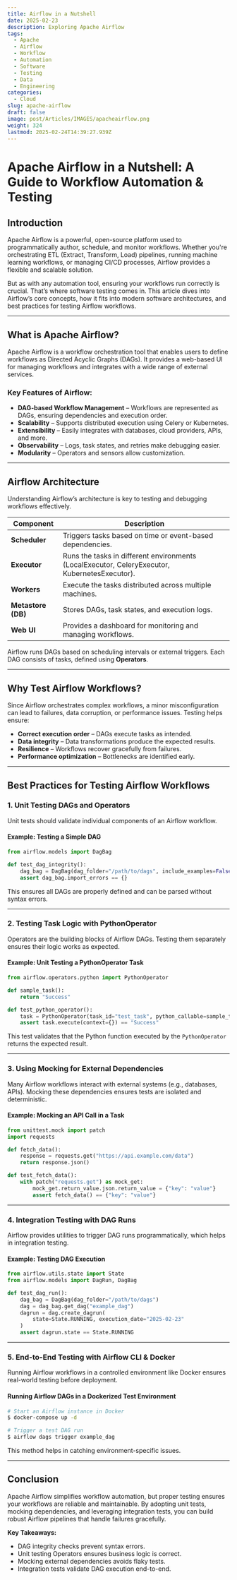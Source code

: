 ```yaml
---
title: Airflow in a Nutshell
date: 2025-02-23
description: Exploring Apache Airflow
tags:
  - Apache
  - Airflow
  - Workflow
  - Automation
  - Software
  - Testing
  - Data
  - Engineering
categories:
  - Cloud
slug: apache-airflow
draft: false
image: post/Articles/IMAGES/apacheairflow.png
weight: 324
lastmod: 2025-02-24T14:39:27.939Z
---
```

# Apache Airflow in a Nutshell: A Guide to Workflow Automation & Testing

## Introduction

Apache Airflow is a powerful, open-source platform used to programmatically author, schedule, and monitor workflows. Whether you're orchestrating ETL (Extract, Transform, Load) pipelines, running machine learning workflows, or managing CI/CD processes, Airflow provides a flexible and scalable solution.

But as with any automation tool, ensuring your workflows run correctly is crucial. That’s where software testing comes in. This article dives into Airflow’s core concepts, how it fits into modern software architectures, and best practices for testing Airflow workflows.

***

## What is Apache Airflow?

Apache Airflow is a workflow orchestration tool that enables users to define workflows as Directed Acyclic Graphs (DAGs). It provides a web-based UI for managing workflows and integrates with a wide range of external services.

### **Key Features of Airflow:**

* **DAG-based Workflow Management** – Workflows are represented as DAGs, ensuring dependencies and execution order.
* **Scalability** – Supports distributed execution using Celery or Kubernetes.
* **Extensibility** – Easily integrates with databases, cloud providers, APIs, and more.
* **Observability** – Logs, task states, and retries make debugging easier.
* **Modularity** – Operators and sensors allow customization.

***

## Airflow Architecture

Understanding Airflow’s architecture is key to testing and debugging workflows effectively.

| Component          | Description                                                                                   |
| ------------------ | --------------------------------------------------------------------------------------------- |
| **Scheduler**      | Triggers tasks based on time or event-based dependencies.                                     |
| **Executor**       | Runs the tasks in different environments (LocalExecutor, CeleryExecutor, KubernetesExecutor). |
| **Workers**        | Execute the tasks distributed across multiple machines.                                       |
| **Metastore (DB)** | Stores DAGs, task states, and execution logs.                                                 |
| **Web UI**         | Provides a dashboard for monitoring and managing workflows.                                   |

Airflow runs DAGs based on scheduling intervals or external triggers. Each DAG consists of tasks, defined using **Operators**.

***

## Why Test Airflow Workflows?

Since Airflow orchestrates complex workflows, a minor misconfiguration can lead to failures, data corruption, or performance issues. Testing helps ensure:

* **Correct execution order** – DAGs execute tasks as intended.
* **Data integrity** – Data transformations produce the expected results.
* **Resilience** – Workflows recover gracefully from failures.
* **Performance optimization** – Bottlenecks are identified early.

***

## Best Practices for Testing Airflow Workflows

### 1. **Unit Testing DAGs and Operators**

Unit tests should validate individual components of an Airflow workflow.

#### Example: Testing a Simple DAG

```python
from airflow.models import DagBag

def test_dag_integrity():
    dag_bag = DagBag(dag_folder="/path/to/dags", include_examples=False)
    assert dag_bag.import_errors == {}
```

This ensures all DAGs are properly defined and can be parsed without syntax errors.

***

### 2. **Testing Task Logic with PythonOperator**

Operators are the building blocks of Airflow DAGs. Testing them separately ensures their logic works as expected.

#### Example: Unit Testing a PythonOperator Task

```python
from airflow.operators.python import PythonOperator

def sample_task():
    return "Success"

def test_python_operator():
    task = PythonOperator(task_id="test_task", python_callable=sample_task, dag=None)
    assert task.execute(context={}) == "Success"
```

This test validates that the Python function executed by the `PythonOperator` returns the expected result.

***

### 3. **Using Mocking for External Dependencies**

Many Airflow workflows interact with external systems (e.g., databases, APIs). Mocking these dependencies ensures tests are isolated and deterministic.

#### Example: Mocking an API Call in a Task

```python
from unittest.mock import patch
import requests

def fetch_data():
    response = requests.get("https://api.example.com/data")
    return response.json()

def test_fetch_data():
    with patch("requests.get") as mock_get:
        mock_get.return_value.json.return_value = {"key": "value"}
        assert fetch_data() == {"key": "value"}
```

***

### 4. **Integration Testing with DAG Runs**

Airflow provides utilities to trigger DAG runs programmatically, which helps in integration testing.

#### Example: Testing DAG Execution

```python
from airflow.utils.state import State
from airflow.models import DagRun, DagBag

def test_dag_run():
    dag_bag = DagBag(dag_folder="/path/to/dags")
    dag = dag_bag.get_dag("example_dag")
    dagrun = dag.create_dagrun(
        state=State.RUNNING, execution_date="2025-02-23"
    )
    assert dagrun.state == State.RUNNING
```

***

### 5. **End-to-End Testing with Airflow CLI & Docker**

Running Airflow workflows in a controlled environment like Docker ensures real-world testing before deployment.

#### Running Airflow DAGs in a Dockerized Test Environment

```sh
# Start an Airflow instance in Docker
$ docker-compose up -d

# Trigger a test DAG run
$ airflow dags trigger example_dag
```

This method helps in catching environment-specific issues.

***

## Conclusion

Apache Airflow simplifies workflow automation, but proper testing ensures your workflows are reliable and maintainable. By adopting unit tests, mocking dependencies, and leveraging integration tests, you can build robust Airflow pipelines that handle failures gracefully.

**Key Takeaways:**

* DAG integrity checks prevent syntax errors.
* Unit testing Operators ensures business logic is correct.
* Mocking external dependencies avoids flaky tests.
* Integration tests validate DAG execution end-to-end.
